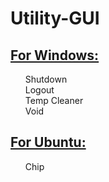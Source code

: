 <html>
<head>
</head>
<body>  
<h1><b>Utility-GUI</b></h1>
<h2><u>For Windows:</u></h2>
  <ul>
  Shutdown<br>
  Logout<br>
  Temp Cleaner<br>
  Void
  </ul>
<h2><u>For Ubuntu:</u></h2>
  <ul>
  Chip
  </ul>
</body>
</html>
